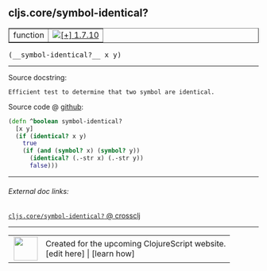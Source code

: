 ## cljs.core/symbol-identical?



 <table border="1">
<tr>
<td>function</td>
<td><a href="https://github.com/cljsinfo/cljs-api-docs/tree/1.7.10"><img valign="middle" alt="[+] 1.7.10" title="Added in 1.7.10" src="https://img.shields.io/badge/+-1.7.10-lightgrey.svg"></a> </td>
</tr>
</table>


 <samp>
(__symbol-identical?__ x y)<br>
</samp>

---





Source docstring:

```
Efficient test to determine that two symbol are identical.
```


Source code @ [github](https://github.com/clojure/clojurescript/blob/r1.7.145/src/main/cljs/cljs/core.cljs#L2963-L2970):

```clj
(defn ^boolean symbol-identical?
  [x y]
  (if (identical? x y)
    true
    (if (and (symbol? x) (symbol? y))
      (identical? (.-str x) (.-str y))
      false)))
```

<!--
Repo - tag - source tree - lines:

 <pre>
clojurescript @ r1.7.145
└── src
    └── main
        └── cljs
            └── cljs
                └── <ins>[core.cljs:2963-2970](https://github.com/clojure/clojurescript/blob/r1.7.145/src/main/cljs/cljs/core.cljs#L2963-L2970)</ins>
</pre>

-->

---



###### External doc links:

[`cljs.core/symbol-identical?` @ crossclj](http://crossclj.info/fun/cljs.core.cljs/symbol-identical%3F.html)<br>

---

 <table>
<tr><td>
<img valign="middle" align="right" width="48px" src="http://i.imgur.com/Hi20huC.png">
</td><td>
Created for the upcoming ClojureScript website.<br>
[edit here] | [learn how]
</td></tr></table>

[edit here]:https://github.com/cljsinfo/cljs-api-docs/blob/master/cljsdoc/cljs.core/symbol-identicalQMARK.cljsdoc
[learn how]:https://github.com/cljsinfo/cljs-api-docs/wiki/cljsdoc-files

<!--

This information was too distracting to show to readers, but I'll leave it
commented here since it is helpful to:

- pretty-print the data used to generate this document
- and show how to retrieve that data



The API data for this symbol:

```clj
{:return-type boolean,
 :ns "cljs.core",
 :name "symbol-identical?",
 :signature ["[x y]"],
 :history [["+" "1.7.10"]],
 :type "function",
 :full-name-encode "cljs.core/symbol-identicalQMARK",
 :source {:code "(defn ^boolean symbol-identical?\n  [x y]\n  (if (identical? x y)\n    true\n    (if (and (symbol? x) (symbol? y))\n      (identical? (.-str x) (.-str y))\n      false)))",
          :title "Source code",
          :repo "clojurescript",
          :tag "r1.7.145",
          :filename "src/main/cljs/cljs/core.cljs",
          :lines [2963 2970]},
 :full-name "cljs.core/symbol-identical?",
 :docstring "Efficient test to determine that two symbol are identical."}

```

Retrieve the API data for this symbol:

```clj
;; from Clojure REPL
(require '[clojure.edn :as edn])
(-> (slurp "https://raw.githubusercontent.com/cljsinfo/cljs-api-docs/catalog/cljs-api.edn")
    (edn/read-string)
    (get-in [:symbols "cljs.core/symbol-identical?"]))
```

-->
